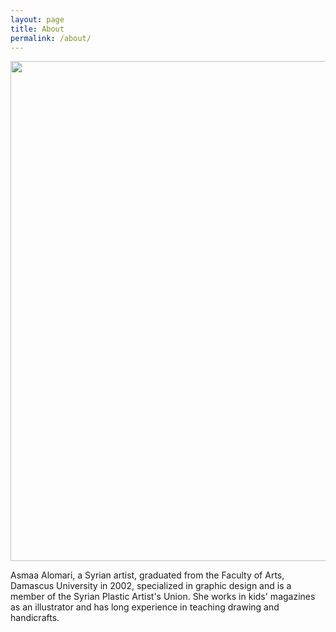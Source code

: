```yaml
---
layout: page
title: About
permalink: /about/
---
```


<img src="{{ site.baseurl }}\assets\images\asmaa-profile.jpg" width="800"/>

Asmaa Alomari, a Syrian artist, graduated from the Faculty of Arts, Damascus University in 2002, specialized in graphic design and is a member of the Syrian Plastic Artist's Union. She works in kids' magazines as an illustrator and has long experience in teaching drawing and handicrafts.




